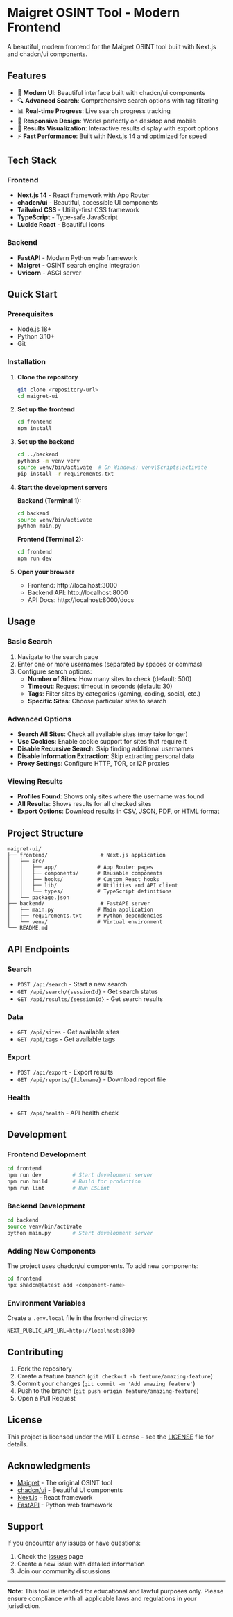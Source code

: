 # Maigret OSINT Tool - Modern Frontend

A beautiful, modern frontend for the Maigret OSINT tool built with Next.js and chadcn/ui components.

## Features

- 🎨 **Modern UI**: Beautiful interface built with chadcn/ui components
- 🔍 **Advanced Search**: Comprehensive search options with tag filtering
- 📊 **Real-time Progress**: Live search progress tracking
- 📱 **Responsive Design**: Works perfectly on desktop and mobile
- 🎯 **Results Visualization**: Interactive results display with export options
- ⚡ **Fast Performance**: Built with Next.js 14 and optimized for speed

## Tech Stack

### Frontend
- **Next.js 14** - React framework with App Router
- **chadcn/ui** - Beautiful, accessible UI components
- **Tailwind CSS** - Utility-first CSS framework
- **TypeScript** - Type-safe JavaScript
- **Lucide React** - Beautiful icons

### Backend
- **FastAPI** - Modern Python web framework
- **Maigret** - OSINT search engine integration
- **Uvicorn** - ASGI server

## Quick Start

### Prerequisites

- Node.js 18+ 
- Python 3.10+
- Git

### Installation

1. **Clone the repository**
   ```bash
   git clone <repository-url>
   cd maigret-ui
   ```

2. **Set up the frontend**
   ```bash
   cd frontend
   npm install
   ```

3. **Set up the backend**
   ```bash
   cd ../backend
   python3 -m venv venv
   source venv/bin/activate  # On Windows: venv\Scripts\activate
   pip install -r requirements.txt
   ```

4. **Start the development servers**

   **Backend (Terminal 1):**
   ```bash
   cd backend
   source venv/bin/activate
   python main.py
   ```

   **Frontend (Terminal 2):**
   ```bash
   cd frontend
   npm run dev
   ```

5. **Open your browser**
   - Frontend: http://localhost:3000
   - Backend API: http://localhost:8000
   - API Docs: http://localhost:8000/docs

## Usage

### Basic Search

1. Navigate to the search page
2. Enter one or more usernames (separated by spaces or commas)
3. Configure search options:
   - **Number of Sites**: How many sites to check (default: 500)
   - **Timeout**: Request timeout in seconds (default: 30)
   - **Tags**: Filter sites by categories (gaming, coding, social, etc.)
   - **Specific Sites**: Choose particular sites to search

### Advanced Options

- **Search All Sites**: Check all available sites (may take longer)
- **Use Cookies**: Enable cookie support for sites that require it
- **Disable Recursive Search**: Skip finding additional usernames
- **Disable Information Extraction**: Skip extracting personal data
- **Proxy Settings**: Configure HTTP, TOR, or I2P proxies

### Viewing Results

- **Profiles Found**: Shows only sites where the username was found
- **All Results**: Shows results for all checked sites
- **Export Options**: Download results in CSV, JSON, PDF, or HTML format

## Project Structure

```
maigret-ui/
├── frontend/                 # Next.js application
│   ├── src/
│   │   ├── app/             # App Router pages
│   │   ├── components/      # Reusable components
│   │   ├── hooks/           # Custom React hooks
│   │   ├── lib/             # Utilities and API client
│   │   └── types/           # TypeScript definitions
│   └── package.json
├── backend/                  # FastAPI server
│   ├── main.py              # Main application
│   ├── requirements.txt     # Python dependencies
│   └── venv/                # Virtual environment
└── README.md
```

## API Endpoints

### Search
- `POST /api/search` - Start a new search
- `GET /api/search/{sessionId}` - Get search status
- `GET /api/results/{sessionId}` - Get search results

### Data
- `GET /api/sites` - Get available sites
- `GET /api/tags` - Get available tags

### Export
- `POST /api/export` - Export results
- `GET /api/reports/{filename}` - Download report file

### Health
- `GET /api/health` - API health check

## Development

### Frontend Development

```bash
cd frontend
npm run dev          # Start development server
npm run build        # Build for production
npm run lint         # Run ESLint
```

### Backend Development

```bash
cd backend
source venv/bin/activate
python main.py       # Start development server
```

### Adding New Components

The project uses chadcn/ui components. To add new components:

```bash
cd frontend
npx shadcn@latest add <component-name>
```

### Environment Variables

Create a `.env.local` file in the frontend directory:

```env
NEXT_PUBLIC_API_URL=http://localhost:8000
```

## Contributing

1. Fork the repository
2. Create a feature branch (`git checkout -b feature/amazing-feature`)
3. Commit your changes (`git commit -m 'Add amazing feature'`)
4. Push to the branch (`git push origin feature/amazing-feature`)
5. Open a Pull Request

## License

This project is licensed under the MIT License - see the [LICENSE](LICENSE) file for details.

## Acknowledgments

- [Maigret](https://github.com/soxoj/maigret) - The original OSINT tool
- [chadcn/ui](https://ui.shadcn.com/) - Beautiful UI components
- [Next.js](https://nextjs.org/) - React framework
- [FastAPI](https://fastapi.tiangolo.com/) - Python web framework

## Support

If you encounter any issues or have questions:

1. Check the [Issues](https://github.com/your-repo/issues) page
2. Create a new issue with detailed information
3. Join our community discussions

---

**Note**: This tool is intended for educational and lawful purposes only. Please ensure compliance with all applicable laws and regulations in your jurisdiction.
